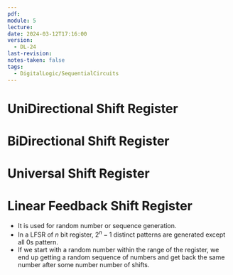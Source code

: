 ```yaml
---
pdf: 
module: 5
lecture: 
date: 2024-03-12T17:16:00
version:
  - DL-24
last-revision: 
notes-taken: false
tags:
  - DigitalLogic/SequentialCircuits
---
```

# UniDirectional Shift Register



# BiDirectional Shift Register



# Universal Shift Register



# Linear Feedback Shift Register


- It is used for random number or sequence generation.
- In a LFSR of $n$ bit register, $2^n - 1$ distinct patterns are generated except all 0s pattern.
- If we start with a random number within the range of the register, we end up getting a random sequence of numbers and get back the same number after some number number of shifts.

